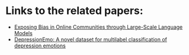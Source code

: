 # Links to the related papers: 
- [Exposing Bias in Online Communities through Large-Scale Language Models](https://arxiv.org/pdf/2306.02294)
- [DepressionEmo: A novel dataset for multilabel classification of depression emotions](https://arxiv.org/pdf/2401.04655)
